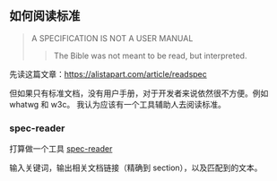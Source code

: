## 如何阅读标准

> A SPECIFICATION IS NOT A USER MANUAL
>> The Bible was not meant to be read, but interpreted.

先读这篇文章：https://alistapart.com/article/readspec

但如果只有标准文档，没有用户手册，对于开发者来说依然很不方便。例如 whatwg 和 w3c。
我认为应该有一个工具辅助人去阅读标准。

### spec-reader

打算做一个工具 [spec-reader](https://github.com/adoyle-h/spec-reader)

输入关键词，输出相关文档链接（精确到 section），以及匹配到的文本。
